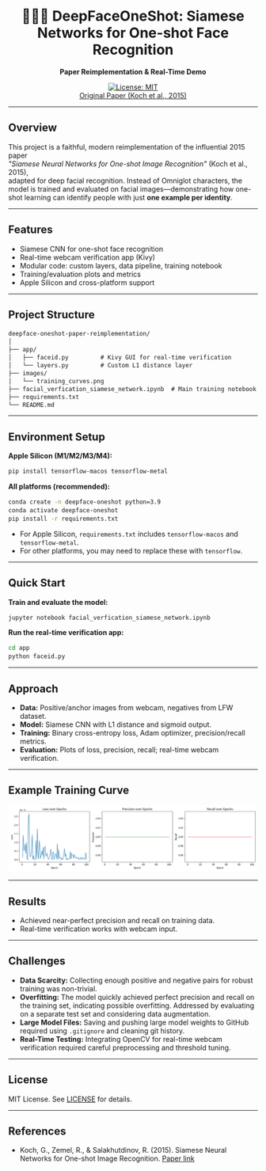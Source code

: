 <div align="center">

# 🧑‍🤝‍🧑 DeepFaceOneShot: Siamese Networks for One-shot Face Recognition

**Paper Reimplementation & Real-Time Demo**

[![License: MIT](https://img.shields.io/badge/License-MIT-yellow.svg)](LICENSE)  
[Original Paper (Koch et al., 2015)](https://www.cs.cmu.edu/~rsalakhu/papers/oneshot1.pdf)

</div>

---

## Overview

This project is a faithful, modern reimplementation of the influential 2015 paper  
*"Siamese Neural Networks for One-shot Image Recognition"* (Koch et al., 2015),  
adapted for deep facial recognition. Instead of Omniglot characters, the model is trained and evaluated on facial images—demonstrating how one-shot learning can identify people with just **one example per identity**.

---

## Features

- Siamese CNN for one-shot face recognition
- Real-time webcam verification app (Kivy)
- Modular code: custom layers, data pipeline, training notebook
- Training/evaluation plots and metrics
- Apple Silicon and cross-platform support

---

## Project Structure

```
deepface-oneshot-paper-reimplementation/
│
├── app/
│   ├── faceid.py         # Kivy GUI for real-time verification
│   └── layers.py         # Custom L1 distance layer
├── images/
│   └── training_curves.png
├── facial_verfication_siamese_network.ipynb  # Main training notebook
├── requirements.txt
└── README.md
```

---

## Environment Setup

**Apple Silicon (M1/M2/M3/M4):**

```bash
pip install tensorflow-macos tensorflow-metal
```

**All platforms (recommended):**

```bash
conda create -n deepface-oneshot python=3.9
conda activate deepface-oneshot
pip install -r requirements.txt
```

- For Apple Silicon, `requirements.txt` includes `tensorflow-macos` and `tensorflow-metal`.
- For other platforms, you may need to replace these with `tensorflow`.

---

## Quick Start

**Train and evaluate the model:**

```bash
jupyter notebook facial_verfication_siamese_network.ipynb
```

**Run the real-time verification app:**

```bash
cd app
python faceid.py
```

---

## Approach

- **Data:** Positive/anchor images from webcam, negatives from LFW dataset.
- **Model:** Siamese CNN with L1 distance and sigmoid output.
- **Training:** Binary cross-entropy loss, Adam optimizer, precision/recall metrics.
- **Evaluation:** Plots of loss, precision, recall; real-time webcam verification.

---

## Example Training Curve

![Training Curves](images/training_curves.png)

---

## Results

- Achieved near-perfect precision and recall on training data.
- Real-time verification works with webcam input.

---

## Challenges

- **Data Scarcity:** Collecting enough positive and negative pairs for robust training was non-trivial.
- **Overfitting:** The model quickly achieved perfect precision and recall on the training set, indicating possible overfitting. Addressed by evaluating on a separate test set and considering data augmentation.
- **Large Model Files:** Saving and pushing large model weights to GitHub required using `.gitignore` and cleaning git history.
- **Real-Time Testing:** Integrating OpenCV for real-time webcam verification required careful preprocessing and threshold tuning.

---

## License

MIT License. See [LICENSE](LICENSE) for details.

---

## References

- Koch, G., Zemel, R., & Salakhutdinov, R. (2015). Siamese Neural Networks for One-shot Image Recognition. [Paper link](https://www.cs.cmu.edu/~rsalakhu/papers/oneshot1.pdf)